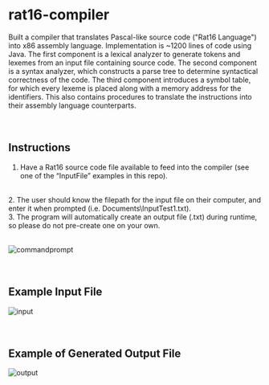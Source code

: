 # rat16-compiler
Built a compiler that translates Pascal-like source code ("Rat16 Language") into x86 assembly language. Implementation is ~1200 lines of code using Java. The first component is a lexical analyzer to generate tokens and lexemes from an input file containing source code. The second component is a syntax analyzer, which constructs a parse tree to determine syntactical correctness of the code. The third component introduces a symbol table, for which every lexeme is placed along with a memory address for the identifiers. This also contains procedures to translate the instructions into their assembly language counterparts.
<br />
<br />
<br />
## Instructions

1. Have a Rat16 source code file available to feed into the compiler (see one of the “InputFile” examples in this repo).
<br />
2. The user should know the filepath for the input file on their computer, and enter it when prompted (i.e. Documents\InputTest1.txt).
<br />
3. The program will automatically create an output file (.txt) during runtime, so please do not pre-create one on your own.
<br />
<br />

![commandprompt](https://user-images.githubusercontent.com/22629266/41748676-b93143d8-7567-11e8-9203-cb2242763b0a.PNG)
<br />
<br />
<br />
## Example Input File

![input](https://user-images.githubusercontent.com/22629266/41748888-973c11b2-7568-11e8-9620-54a80cc14cb6.PNG)
<br />
<br />
<br />
## Example of Generated Output File

![output](https://user-images.githubusercontent.com/22629266/41748903-a3c7207a-7568-11e8-84e5-32989e032646.PNG)
